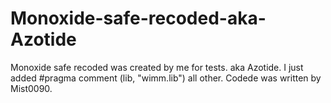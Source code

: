 # Monoxide-safe-recoded-aka-Azotide
Monoxide safe recoded was created by me for tests. aka Azotide. I just added #pragma comment (lib, "wimm.lib") all other. Codede was written   by Mist0090.
